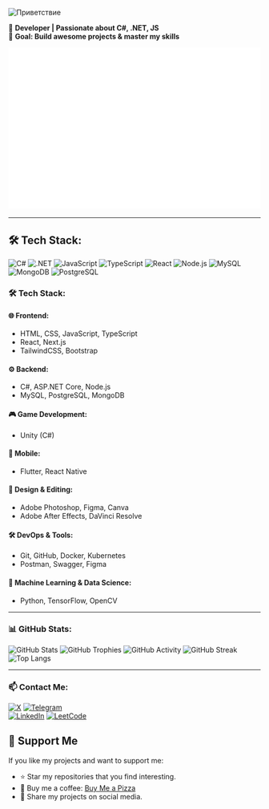 ![Приветствие](https://readme-typing-svg.herokuapp.com?color=%2336BCF7&lines=Hey,+I+am+Artur!+Nice+to+meet+you!)
 

🚀 **Developer | Passionate about C#, .NET, JS**  
🎯 **Goal: Build awesome projects & master my skills**  

![GitHub Metrics](https://github.com/ArturPodchayev/ArturPodchayev/blob/main/github-metrics.svg)


---

## 🛠 Tech Stack:
![C#](https://img.shields.io/badge/C%23-%23239120.svg?style=for-the-badge&logo=c-sharp&logoColor=white)
![.NET](https://img.shields.io/badge/.NET-%235C2D91.svg?style=for-the-badge&logo=dotnet&logoColor=white)
![JavaScript](https://img.shields.io/badge/JavaScript-%23F7DF1E.svg?style=for-the-badge&logo=javascript&logoColor=black)
![TypeScript](https://img.shields.io/badge/TypeScript-%233178C6.svg?style=for-the-badge&logo=typescript&logoColor=white)
![React](https://img.shields.io/badge/React-%2361DAFB.svg?style=for-the-badge&logo=react&logoColor=black)
![Node.js](https://img.shields.io/badge/Node.js-%23339933.svg?style=for-the-badge&logo=node.js&logoColor=white)
![MySQL](https://img.shields.io/badge/MySQL-%2300758F.svg?style=for-the-badge&logo=mysql&logoColor=white)
![MongoDB](https://img.shields.io/badge/MongoDB-%2347A248.svg?style=for-the-badge&logo=mongodb&logoColor=white)
![PostgreSQL](https://img.shields.io/badge/PostgreSQL-%23336791.svg?style=for-the-badge&logo=postgresql&logoColor=white)


### 🛠️ Tech Stack:
#### 🌐 Frontend:
- HTML, CSS, JavaScript, TypeScript
- React, Next.js 
- TailwindCSS, Bootstrap 

#### ⚙️ Backend:
- C#, ASP.NET Core, Node.js 
- MySQL, PostgreSQL, MongoDB 

#### 🎮 Game Development:
- Unity (C#) 

#### 📱 Mobile:
- Flutter, React Native

#### 🎨 Design & Editing:
- Adobe Photoshop, Figma, Canva
- Adobe After Effects, DaVinci Resolve

#### 🛠 DevOps & Tools:
- Git, GitHub, Docker, Kubernetes
- Postman, Swagger, Figma

#### 🧠 Machine Learning & Data Science:
- Python, TensorFlow, OpenCV

---

### 📊 GitHub Stats:

![GitHub Stats](https://github-readme-stats-4ko1.vercel.app/api?username=ArturPodchayev&show_icons=true&theme=dark&count_private=true)
![GitHub Trophies](https://github-profile-trophy.vercel.app/?username=ArturPodchayev&theme=darkhub&no-bg=true&no-frame=true)
![GitHub Activity](https://github-readme-activity-graph.vercel.app/graph?username=ArturPodchayev&theme=react-dark)
![GitHub Streak](https://github-readme-streak-stats.herokuapp.com/?user=ArturPodchayev&theme=dark)
![Top Langs](https://github-readme-stats-4ko1.vercel.app/api/top-langs/?username=ArturPodchayev&layout=compact&theme=radical&count_private=true&langs_count=8)


---

### 📫 Contact Me:  
[![X](https://img.shields.io/badge/X-@arturpodchayev-000000?style=flat&logo=x&logoColor=white)](https://x.com/arturpodchayev)
[![Telegram](https://img.shields.io/badge/Telegram-26A5E4?style=for-the-badge&logo=telegram&logoColor=white)](https://t.me/Artur_IT_Developer)  
[![LinkedIn](https://img.shields.io/badge/LinkedIn-0A66C2?style=for-the-badge&logo=linkedin&logoColor=white)](https://www.linkedin.com/in/artur-podchayev-b11283321)
[![LeetCode](https://img.shields.io/badge/LeetCode-FFA116?style=for-the-badge&logo=leetcode&logoColor=black)](https://leetcode.com/u/Artur_648/)




 ## 💖 Support Me  

If you like my projects and want to support me:  

- ⭐️ Star my repositories that you find interesting.  
- 🍕 Buy me a coffee: [Buy Me a Pizza](https://buymeacoffee.com/arturpodchayev)  
- 💬 Share my projects on social media.  

